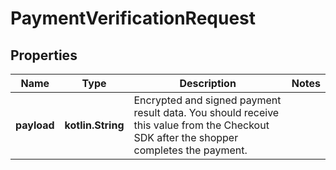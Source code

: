 
# PaymentVerificationRequest

## Properties
Name | Type | Description | Notes
------------ | ------------- | ------------- | -------------
**payload** | **kotlin.String** | Encrypted and signed payment result data. You should receive this value from the Checkout SDK after the shopper completes the payment. | 



